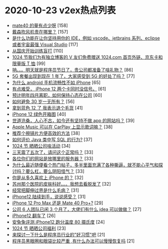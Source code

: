 # 2020-10-23 v2ex热点列表

+ [mate40 的量有点少呀](https://www.v2ex.com/t/717759#reply158) [158]
+ [戴森吹风机贵在哪里？](https://www.v2ex.com/t/717681#reply157) [157]
+ [是什么功能在让你坚持用你的 IDE，例如 vscode、jetbrains 系列、eclipse 或者宇宙最强 Visual Studio](https://www.v2ex.com/t/717794#reply117) [117]
+ [从国庆开始训练盲打](https://www.v2ex.com/t/717698#reply110) [110]
+ [1024 节我们为有独立博客的 V 友们免费赠送 1024.com 首页外链、京东卡和限量版 T 恤](https://www.v2ex.com/t/717949#reply99) [99]
+ [呐。。。明天就是程序员节日了，贵公司都准备了啥礼物？](https://www.v2ex.com/t/717790#reply86) [86]
+ [5G 套餐出现到现在 1 年了，大家感受到 5G 的好处了吗？](https://www.v2ex.com/t/717820#reply77) [77]
+ [为什么 android 手机流畅性不如 iPhone](https://www.v2ex.com/t/717833#reply65) [65]
+ [有点难受， iPhone 12 两个卡同时没信号。](https://www.v2ex.com/t/717788#reply61) [61]
+ [预计明年四月离职，如何保持心态在公司](https://www.v2ex.com/t/717706#reply60) [60]
+ [如何避免 30 岁一无所有？](https://www.v2ex.com/t/717737#reply56) [56]
+ [拿到蓝色 12 了 我表示退个毛货](https://www.v2ex.com/t/717729#reply41) [41]
+ [iPhone 12 绿色开箱图](https://www.v2ex.com/t/717819#reply40) [40]
+ [世道沧桑，人心不古，如今还有坚持不做 app 的网站吗？](https://www.v2ex.com/t/717670#reply39) [39]
+ [Apple Music 可以在 CarPlay 上显示歌词嘛？](https://www.v2ex.com/t/717732#reply38) [38]
+ [推荐个擦镜片方便高效的方法](https://www.v2ex.com/t/717822#reply38) [38]
+ [如何评价 Java 类中写 SQL 的行为?](https://www.v2ex.com/t/717901#reply37) [37]
+ [1024 节 晒晒公司啥活动](https://www.v2ex.com/t/717807#reply34) [34]
+ [三天震了五次了，请问这个正常吗？](https://www.v2ex.com/t/717692#reply33) [33]
+ [各位你们的网站是放哪里的服务器？](https://www.v2ex.com/t/717722#reply33) [33]
+ [为什么最近随便看个热门帖子，多半里面充满了各种撕逼，就不能心平气和探讨吗？要么杠，要么阴阳怪气？](https://www.v2ex.com/t/718008#reply33) [33]
+ [你是从多久喜欢上 iPhone 的？](https://www.v2ex.com/t/717969#reply32) [32]
+ [苏州那个医院的皮肤科好。。。我想去看脱发了](https://www.v2ex.com/t/717728#reply32) [32]
+ [经常把脚伸过界是什么毛病？](https://www.v2ex.com/t/717836#reply31) [31]
+ [iPhone12 陆续到手，说说感受？](https://www.v2ex.com/t/717717#reply31) [31]
+ [iPhone 12 Pro Max 还是 Mate 40 Pro+?](https://www.v2ex.com/t/717680#reply29) [29]
+ [公司 6 人团队已闲 3 个月了，大佬们有什么 idea 可以做做？](https://www.v2ex.com/t/717846#reply27) [27]
+ [iPhone12 翻车了](https://www.v2ex.com/t/717758#reply26) [26]
+ [安兔兔评测 iPhone12 跑分温度 80 摄氏度](https://www.v2ex.com/t/717828#reply24) [24]
+ [1024 节 晒晒公司福利](https://www.v2ex.com/t/717862#reply23) [23]
+ [来探讨一下什么是程序员行业的"好习惯"吧](https://www.v2ex.com/t/717879#reply21) [21]
+ [程序员黑眼圈和眼袋比较严重 ,有什么办法可以慢慢恢复吗](https://www.v2ex.com/t/717697#reply21) [21]
